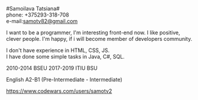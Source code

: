 #Samoilava Tatsiana#  
phone: +375293-318-708  
e-mail:samotv82@gmail.com

I want to be a programmer, I'm interesting front-end now. I like positive, clever people. I'm happy, if i will become member of developers community.  

I don't have experience in HTML, CSS, JS.  
I have done some simple tasks in Java, C#, SQL.

2010-2014 BSEU
2017-2019 ITIU BSU

English A2-B1 (Pre-Intermediate - Intermediate)

https://www.codewars.com/users/samotv2